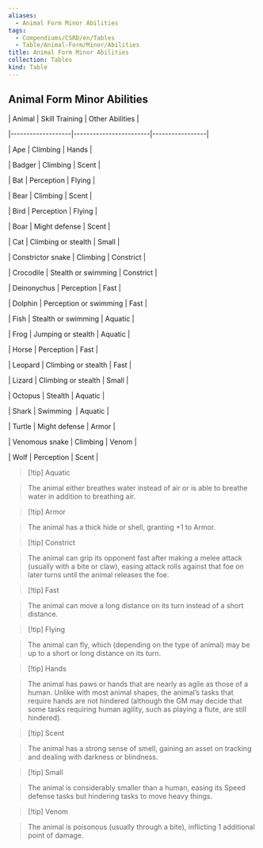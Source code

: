 ```yaml
---
aliases:
  - Animal Form Minor Abilities
tags:
  - Compendiums/CSRD/en/Tables
  - Table/Animal-Form/Minor/Abilities
title: Animal Form Minor Abilities
collection: Tables
kind: Table
---
```

## Animal Form Minor Abilities  
  
  
| Animal            | Skill Training         | Other Abilities |  
|-------------------|------------------------|-----------------|  
| Ape               | Climbing               | Hands           |  
| Badger            | Climbing               | Scent           |  
| Bat               | Perception             | Flying          |  
| Bear              | Climbing               | Scent           |  
| Bird              | Perception             | Flying          |  
| Boar              | Might defense          | Scent           |  
| Cat               | Climbing or stealth    | Small           |  
| Constrictor snake | Climbing               | Constrict       |  
| Crocodile         | Stealth or swimming    | Constrict       |  
| Deinonychus       | Perception             | Fast            |  
| Dolphin           | Perception or swimming | Fast            |  
| Fish              | Stealth or swimming    | Aquatic         |  
| Frog              | Jumping or stealth     | Aquatic         |  
| Horse             | Perception             | Fast            |  
| Leopard           | Climbing or stealth    | Fast            |  
| Lizard            | Climbing or stealth    | Small           |  
| Octopus           | Stealth                | Aquatic         |  
| Shark             | Swimming               | Aquatic         |  
| Turtle            | Might defense          | Armor           |  
| Venomous snake    | Climbing               | Venom           |  
| Wolf              | Perception             | Scent           |  
  
  
> [!tip] Aquatic    
> The animal either breathes water instead of air or is able to breathe water in addition to breathing air.    
  
>[!tip] Armor   
> The animal has a thick hide or shell, granting +1 to Armor.  
  
>[!tip] Constrict   
> The animal can grip its opponent fast after making a melee attack (usually with a bite or claw), easing attack rolls against that foe on later turns until the animal releases the foe.  
  
>[!tip] Fast    
>The animal can move a long distance on its turn instead of a short distance.  
  
>[!tip] Flying    
>The animal can fly, which (depending on the type of animal) may be up to a short or long distance on its turn.  
  
>[!tip] Hands    
>The animal has paws or hands that are nearly as agile as those of a human. Unlike with most animal shapes, the animal’s tasks that require hands are not hindered (although the GM may decide that some tasks requiring human agility, such as playing a flute, are still hindered).  
  
>[!tip] Scent   
> The animal has a strong sense of smell, gaining an asset on tracking and dealing with darkness or blindness.  
  
>[!tip] Small    
>The animal is considerably smaller than a human, easing its Speed defense tasks but hindering tasks to move heavy things.  
  
>[!tip] Venom    
>The animal is poisonous (usually through a bite), inflicting 1 additional point of damage.  
  

